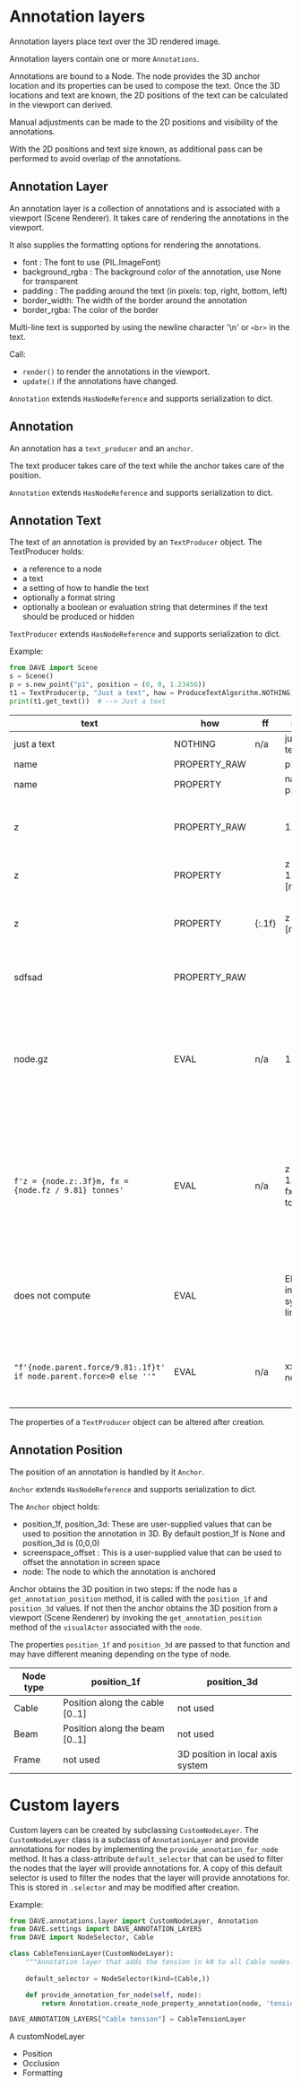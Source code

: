 # Annotation layers

Annotation layers place text over the 3D rendered image.

Annotation layers contain one or more `Annotations`.

Annotations are bound to a Node. The node provides the 3D anchor location and its properties can be used to compose the
text.
Once the 3D locations and text are known, the 2D positions of the text can be calculated in the viewport can derived.

Manual adjustments can be made to the 2D positions and visibility of the annotations.

With the 2D positions and text size known, as additional pass can be performed to avoid overlap of the annotations.

## Annotation Layer

An annotation layer is a collection of annotations and is associated with a viewport (Scene Renderer).
It takes care of rendering the annotations in the viewport.

It also supplies the formatting options for rendering the annotations.

- font : The font to use (PIL.ImageFont)
- background_rgba : The background color of the annotation, use None for transparent
- padding : The padding around the text (in pixels: top, right, bottom, left)
- border_width: The width of the border around the annotation
- border_rgba: The color of the border

Multi-line text is supported by using the newline character '\n' or `<br>` in the text.

Call:

- `render()` to render the annotations in the viewport.
- `update()` if the annotations have changed.

`Annotation` extends `HasNodeReference` and supports serialization to dict.

## Annotation

An annotation has a `text_producer` and an `anchor`.

The text producer takes care of the text while the anchor takes care of the position.

`Annotation` extends `HasNodeReference` and supports serialization to dict.

## Annotation Text

The text of an annotation is provided by an `TextProducer` object.
The TextProducer holds:

- a reference to a node
- a text
- a setting of how to handle the text
- optionally a format string
- optionally a boolean or evaluation string that determines if the text should be produced or hidden

`TextProducer` extends `HasNodeReference` and supports serialization to dict.

Example:

```python
from DAVE import Scene
s = Scene()
p = s.new_point("p1", position = (0, 0, 1.23456))
t1 = TextProducer(p, "Just a text", how = ProduceTextAlgorithm.NOTHING)
print(t1.get_text())  # --> Just a text
```

| text                                                                    | how          | ff     | result                                       |                                                                                                       |
|-------------------------------------------------------------------------|--------------|--------|----------------------------------------------|-------------------------------------------------------------------------------------------------------|
| just a text                                                             | NOTHING      | n/a    | just a text                                  |                                                                                                       |
| name                                                                    | PROPERTY_RAW |        | p1                                           |                                                                                                       |
| name                                                                    | PROPERTY     |        | name = p1                                    |                                                                                                       |
| z                                                                       | PROPERTY_RAW |        | 1.235                                        | floats a by default rendered with 3 decimals                                                          |
| z                                                                       | PROPERTY     |        | z = 1.235 [m]                                |                                                                                                       |
| z                                                                       | PROPERTY     | {:.1f} | z = 1.2 [m]                                  | Formatting string used on property value                                                              |
| sdfsad                                                                  | PROPERTY_RAW |        |                                              | no error if property does not exist                                                                   |
| node.gz                                                                 | EVAL         | n/a    | 1.23456                                      | result of the evaluation where "node" can be used to refer to the node object                         |
| ```f'z = {node.z:.3f}m, fx = {node.fz / 9.81} tonnes'```                | EVAL         | n/a    | z = 1.235m, fx = 0.0 tonnes                  | text is evaluated using the eval function. In this case a f-string is used to get the desired result. |
| does not compute                                                        | EVAL         |        | ERROR:<br/>invalid syntax (<string>, line 1) | if the evaluation fails then the error is prepended with 'ERROR:'                                     |
| ```"f'{node.parent.force/9.81:.1f}t' if node.parent.force>0 else ''"``` | EVAL         | n/a    | xxx t or nothing                             | only produces a non-empty result if load>0                                                            | 

The properties of a `TextProducer` object can be altered after creation.

## Annotation Position

The position of an annotation is handled by it `Anchor`.

`Anchor` extends `HasNodeReference` and supports serialization to dict.

The `Anchor` object holds:

- position_1f, position_3d: These are user-supplied values that can be used to position the annotation in 3D. By default
  postion_1f is None and position_3d is (0,0,0)
- screenspace_offset : This is a user-supplied value that can be used to offset the annotation in screen space
- node: The node to which the annotation is anchored

Anchor obtains the 3D position in two steps:
If the node has a `get_annotation_position` method, it is called with the `position_1f` and `position_3d` values.
If not then the anchor obtains the 3D position from a viewport (Scene Renderer) by invoking
the `get_annotation_position` method of
the `visualActor` associated with the `node`.

The properties `position_1f` and `position_3d` are passed to that function and may have different meaning depending on
the type of node.

| Node type | position_1f                     | position_3d                      | 
|-----------|---------------------------------|----------------------------------|
| Cable     | Position along the cable [0..1] | not used                         |
| Beam      | Position along the beam [0..1]  | not used                         |
| Frame     | not used                        | 3D position in local axis system |

# Custom layers

Custom layers can be created by subclassing `CustomNodeLayer`.
The `CustomNodeLayer` class is a subclass of `AnnotationLayer` and provide annotations for nodes by implementing
the `provide_annotation_for_node` method.
It has a class-attribute `default_selector` that can be used to filter the nodes that the layer will provide annotations
for. A copy of this default selector
is used to filter the nodes that the layer will provide annotations for. This is stored in `.selector` and may be
modified after creation.

Example:

```python
from DAVE.annotations.layer import CustomNodeLayer, Annotation
from DAVE.settings import DAVE_ANNOTATION_LAYERS
from DAVE import NodeSelector, Cable

class CableTensionLayer(CustomNodeLayer):
    """Annotation layer that adds the tension in kN to all Cable nodes."""
    
    default_selector = NodeSelector(kind=(Cable,))

    def provide_annotation_for_node(self, node):
        return Annotation.create_node_property_annotation(node, 'tension')

DAVE_ANNOTATION_LAYERS["Cable tension"] = CableTensionLayer
```

A customNodeLayer

- Position
- Occlusion
- Formatting

